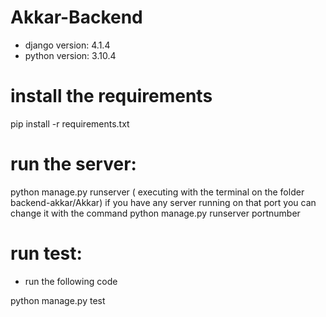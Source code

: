 # Akkar-Backend
* django version: 4.1.4
* python version: 3.10.4
# install the requirements
pip install -r requirements.txt
# run the server: 
python manage.py runserver ( executing with the terminal on the folder backend-akkar/Akkar)
if you have any server running on that port you can change it with the command python manage.py runserver portnumber
# run test:
* run the following code 

python manage.py test 

